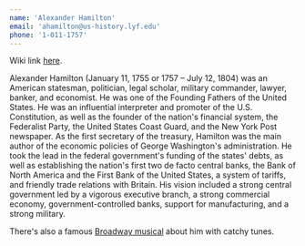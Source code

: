 ```yaml
---
name: 'Alexander Hamilton'
email: 'ahamilton@us-history.lyf.edu'
phone: '1-011-1757'
---
```

Wiki link [here](https://en.wikipedia.org/wiki/Alexander_Hamilton).

Alexander Hamilton (January 11, 1755 or 1757 – July 12, 1804) was an American statesman, politician, legal scholar, military commander, lawyer, banker, and economist. He was one of the Founding Fathers of the United States. He was an influential interpreter and promoter of the U.S. Constitution, as well as the founder of the nation's financial system, the Federalist Party, the United States Coast Guard, and the New York Post newspaper. As the first secretary of the treasury, Hamilton was the main author of the economic policies of George Washington's administration. He took the lead in the federal government's funding of the states' debts, as well as establishing the nation's first two de facto central banks, the Bank of North America and the First Bank of the United States, a system of tariffs, and friendly trade relations with Britain. His vision included a strong central government led by a vigorous executive branch, a strong commercial economy, government-controlled banks, support for manufacturing, and a strong military.

There's also a famous [Broadway musical](https://en.wikipedia.org/wiki/Hamilton_(musical)) about him with catchy tunes.